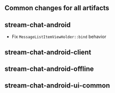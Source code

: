 ## Common changes for all artifacts

## stream-chat-android
- Fix `MessageListItemViewHolder::bind` behavior

## stream-chat-android-client

## stream-chat-android-offline

## stream-chat-android-ui-common
